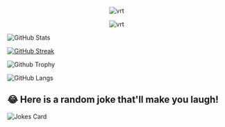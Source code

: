 
<p align="center"> <img src="https://github-readme-stats.vercel.app/api?username=sabi-31&show_icons=true&theme=synthwave" alt="vrt" /> </p>

<p align="center"> <img src="https://github-readme-stats.vercel.app/api/top-langs/?username=sabi-31&show_icons=true&layout=compact&theme=synthwave"" alt="vrt" /> </p>

  
  ![GitHub Stats](https://github-readme-stats.vercel.app/api?username=sabi-31&show_icons=true&theme=radical)
  
  
  
  [![GitHub Streak](https://github-readme-streak-stats.herokuapp.com?user=sabi-31&theme=blueberry&date_format=M%20j%5B%2C%20Y%5D)](https://git.io/streak-stats)
  
![Github Trophy](https://github-profile-trophy.vercel.app/?username=sabi-31&theme=discord)  
  
  ![GitHub Langs](https://github-readme-stats.vercel.app/api/top-langs/?username=sabi-31&layout=compact&theme=blue-green)
  
  ## 😂 Here is a random joke that'll make you laugh!
![Jokes Card](https://readme-jokes.vercel.app/api)
  
<br>
</div>
